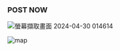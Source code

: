 ### POST NOW 

![螢幕擷取畫面 2024-04-30 014614](https://github.com/Yiming-Liao/post-now/assets/160565489/91fea20c-f501-471b-911e-4622118fa627)

![map](https://github.com/Yiming-Liao/post-now/assets/160565489/299485c2-a0f4-4e40-9156-74e16ab6c010)
